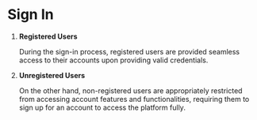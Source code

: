   
# Sign In

1. **Registered Users**

      During the sign-in process, registered users are provided seamless access to their accounts upon providing valid credentials.

1. **Unregistered Users**

      On the other hand, non-registered users are appropriately restricted from accessing account features and functionalities, requiring them to sign up for an account to access the platform fully.